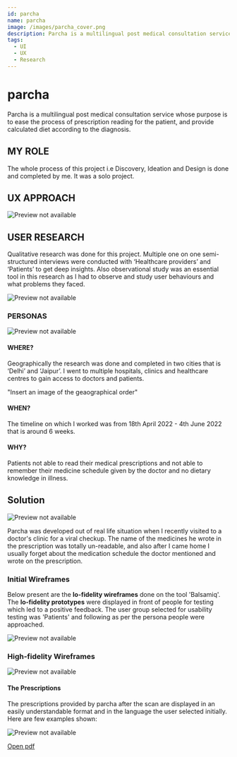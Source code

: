 ```yaml
---
id: parcha
name: parcha
image: /images/parcha_cover.png
description: Parcha is a multilingual post medical consultation service.
tags:
  - UI
  - UX
  - Research
---
```


# parcha

Parcha is a multilingual post medical consultation service whose
purpose is to ease the process of prescription reading
for the patient, and provide calculated diet according
to the diagnosis.

## MY ROLE

The whole process of this project i.e Discovery, Ideation and Design is done and completed by me. It was a solo project.

## UX APPROACH

![Preview not available](/images/user-centered.png)

## USER RESEARCH

Qualitative research was done for this project. Multiple one on one semi-structured interviews were conducted with ‘Healthcare providers’ and ‘Patients’ to get deep insights. Also observational study was an essential tool in this research as I had to observe and study user behaviours and what problems they faced.

![Preview not available](/images/miro.jpg)

### PERSONAS

![Preview not available](/images/persona.png)

#### WHERE?

Geographically the research was done and completed in two cities that is ‘Delhi’ and ‘Jaipur’. I went to multiple hospitals, clinics and healthcare centres to gain access to doctors and patients.

"Insert an image of the geaographical order"

#### WHEN?

The timeline on which I worked was from 18th April 2022 - 4th June 2022 that is around 6 weeks.

#### WHY?

Patients not able to read their medical prescriptions and not able to remember their medicine schedule given by the doctor and no dietary knowledge in illness.

## Solution

![Preview not available](/images/Parcha.png)

Parcha was developed out of real life situation when I recently visited to a doctor's clinic for a viral checkup. The name of the medicines he wrote in the prescription was totally un-readable, and also after I came home I usually forget about the medication schedule the doctor mentioned and wrote on the prescription.

### Initial Wireframes

Below present are the **lo-fidelity wireframes** done on the tool 'Balsamiq'.
The **lo-fidelity prototypes** were displayed in front of people for testing which led to a positive feedback. The user group selected for usability testing was 'Patients' and following as per the persona people were approached.

![Preview not available](/images/lowireframe.png)

### High-fidelity Wireframes

![Preview not available](/images/initialscreens.png)

#### The Prescriptions

The prescriptions provided by parcha after the scan are displayed in an easily understandable format and in the language the user selected initially. Here are few examples shown:

![Preview not available](/images/prescriptions.png)

[Open pdf](/pdf/Parcha.pdf)
